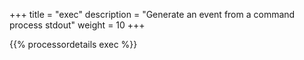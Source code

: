 +++
title = "exec"
description = "Generate an event from a command process stdout"
weight = 10
+++

{{% processordetails exec %}}